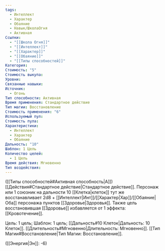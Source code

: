```yaml
---
tags:
  - Интеллект
  - Характер
  - Обаяние
  - Навык/ШколаОгня
  - Активная
Ссылки:
  - "[[Школа Огня]]"
  - "[[Интеллект]]"
  - "[[Характер]]"
  - "[[Обаяние]]"
  - "[[Типы способностей]]"
Категория: 
Стоимость: "5"
Стоимость выкупа: 
Уровни: 
Связанные навыки: 
Источник:
  - Огонь
Тип способности: Активная
Время применения: Стандартное действие
Тип магии: Восстановление
Стоимость применения: "6"
Используемый пул: 
Стоимость пула: 
Характеристики:
  - Интеллект
  - Характер
  - Обаяние
Дальность: "10"
Шаблон: 1 Цель
Количество целей:
  - 1 Цель
Время действия: Мгновенно
Тип воздействия:
---
```

([[Типы способностей#Активная способность|А]]) [[Действия#Стандартное действие|Стандартное действие]]. Персонаж или 1 союзник на дальности 10 [[Клетка|клеток]] тут же восстанавливает 2d8 + [[Интеллект|Инт]]/[[Характер|Хар]]/[[Обаяние|Оба]] персонажа пунктов [[Здоровье|Здоровья]]. Также цель восстановившая [[Здоровье]] избавляется от 1 эффекта: [[Кровотечение]]. 

Цель: 1 цель; Шаблон: 1 цель; [[Дальность#10 Клеток|Дальность: 10 Клеток]]. [[Длительность#Мгновенно|Длительность: Мгновенно]]. [[Тип Магии#Восстановление|Тип Магии: Восстановление]].

([[Энергия|Эн]]: -6)